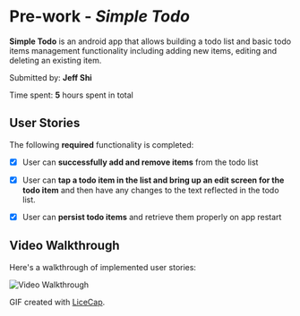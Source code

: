 # Pre-work - *Simple Todo*

**Simple Todo** is an android app that allows building a todo list and basic todo items management functionality including adding new items, editing and deleting an existing item.

Submitted by: **Jeff Shi**

Time spent: **5** hours spent in total

## User Stories

The following **required** functionality is completed:

* [x] User can **successfully add and remove items** from the todo list
* [x] User can **tap a todo item in the list and bring up an edit screen for the todo item** and then have any changes to the text reflected in the todo list.
* [x] User can **persist todo items** and retrieve them properly on app restart


## Video Walkthrough

Here's a walkthrough of implemented user stories:

![Video Walkthrough](http://i.imgur.com/58K1dDl.gifv)

GIF created with [LiceCap](http://www.cockos.com/licecap/).
